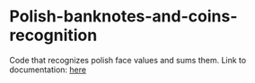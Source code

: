 # Polish-banknotes-and-coins-recognition

Code that recognizes polish face values and sums them.
Link to documentation: [here](documentation/Sprawozdanie_KCK_145246_144482.pdf)
